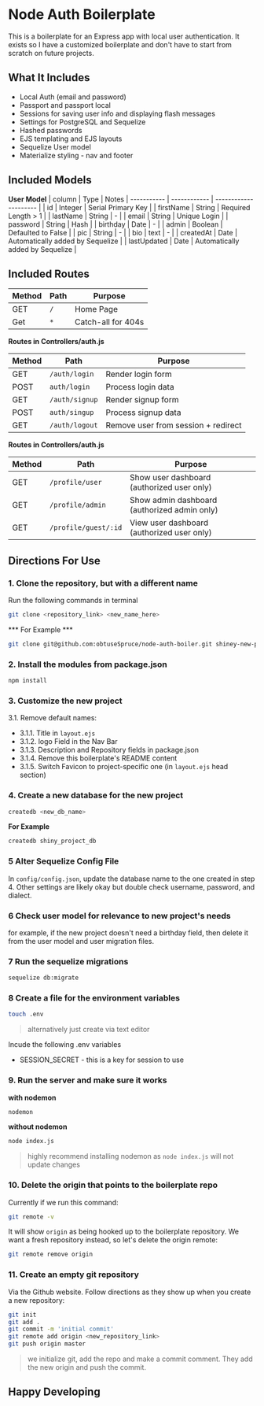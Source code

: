 # Node Auth Boilerplate

This is a boilerplate for an Express app with local user authentication.
It exists so I have a customized boilerplate and don't have to start from scratch on future projects.

## What It Includes

* Local Auth (email and password)
* Passport and passport local
* Sessions for saving user info and displaying flash messages
* Settings for PostgreSQL and Sequelize
* Hashed passwords
* EJS templating and EJS layouts
* Sequelize User model
* Materialize styling - nav and footer

## Included Models

**User Model**
| column | Type | Notes
| ----------- | ------------ | --------------------- |
| id | Integer | Serial Primary Key |
| firstName | String | Required Length > 1 |
| lastName | String | - |
| email | String | Unique Login |
| password | String | Hash |
| birthday | Date | - |
| admin | Boolean | Defaulted to False |
| pic | String | - |
| bio | text | - |
| createdAt | Date | Automatically added by Sequelize |
| lastUpdated | Date | Automatically added by Sequelize |


## Included Routes

| Method | Path | Purpose |
| --------- | -------------------------| -------------------------|
| GET | `/` | Home Page |
| Get | `*` | Catch-all for 404s |

**Routes in Controllers/auth.js**

| Method | Path | Purpose |
| --------- | -------------------------| -------------------------|
| GET | `/auth/login` | Render login form |
| POST | `auth/login` | Process login data |
| GET | `/auth/signup` | Render signup form |
| POST | `auth/singup` | Process signup data |
| GET | `/auth/logout` | Remove user from session + redirect |

**Routes in Controllers/auth.js**

| Method | Path | Purpose |
| --------- | -------------------------| -------------------------|
| GET | `/profile/user` | Show user dashboard (authorized user only) |
| GET | `/profile/admin` | Show admin dashboard (authorized admin only) |
| GET | `/profile/guest/:id` | View user dashboard (authorized user only) |

## Directions For Use

### 1. Clone the repository, but with a different name

Run the following commands in terminal

```sh
git clone <repository_link> <new_name_here>
```
*** For Example ***
```sh
git clone git@github.com:obtuseSpruce/node-auth-boiler.git shiney-new-project
```

### 2. Install the modules from package.json

```sh
npm install
```
### 3. Customize the new project

3.1. Remove default names:
   * 3.1.1. Title in `layout.ejs`
   * 3.1.2. logo Field in the Nav Bar
   * 3.1.3. Description and Repository fields in package.json
   * 3.1.4. Remove this boilerplate's README content
   * 3.1.5. Switch Favicon to project-specific one (in `layout.ejs` head section)
   
### 4. Create a new database for the new project

 ```sh
 createdb <new_db_name>
 ```
 **For Example**
 ```sh
 createdb shiny_project_db
 ```
### 5 Alter Sequelize Config File

In `config/config.json`, update the database name to the one created in step 4. Other settings are likely okay but double check username, password, and dialect.

### 6 Check user model for relevance to new project's needs

for example, if the new project doesn't need a birthday field, then delete it from the user model and user migration files.

### 7 Run the sequelize migrations
```sh
sequelize db:migrate
```

### 8 Create a file for the environment variables
```sh
touch .env
```

>alternatively just create via text editor

Incude the following .env variables

* SESSION_SECRET - this is a key for session to use

### 9. Run the server and make sure it works

**with nodemon**
```sh
nodemon
```
**without nodemon**
```sh
node index.js
```
>highly recommend installing nodemon as `node index.js` will not update changes

### 10. Delete the origin that points to the boilerplate repo

Currently if we run this command:

```sh
git remote -v
```

It will show `origin` as being hooked up to the boilerplate repository. We want a fresh repository instead, so let's delete the origin remote:

```sh
git remote remove origin
```

### 11. Create an empty git repository

Via the Github website. Follow directions as they show up when you create a new repository:

```sh
git init
git add .
git commit -m 'initial commit'
git remote add origin <new_repository_link>
git push origin master
```
>we initialize git, add the repo and make a commit comment. They add the new origin and push the commit.

## Happy Developing


